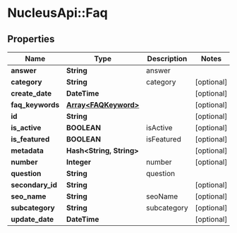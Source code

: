 # NucleusApi::Faq

## Properties
Name | Type | Description | Notes
------------ | ------------- | ------------- | -------------
**answer** | **String** | answer | 
**category** | **String** | category | [optional] 
**create_date** | **DateTime** |  | [optional] 
**faq_keywords** | [**Array&lt;FAQKeyword&gt;**](FAQKeyword.md) |  | [optional] 
**id** | **String** |  | [optional] 
**is_active** | **BOOLEAN** | isActive | [optional] 
**is_featured** | **BOOLEAN** | isFeatured | [optional] 
**metadata** | **Hash&lt;String, String&gt;** |  | [optional] 
**number** | **Integer** | number | [optional] 
**question** | **String** | question | 
**secondary_id** | **String** |  | [optional] 
**seo_name** | **String** | seoName | [optional] 
**subcategory** | **String** | subcategory | [optional] 
**update_date** | **DateTime** |  | [optional] 


